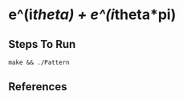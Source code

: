 # e^(i*theta) + e^(i*theta*pi)

## Steps To Run
```
make && ./Pattern 
```
<!-- ![HitomezashiStitchPatterns](https://github.com/satyatejachikatla/Simulations/blob/main/HitomezashiStitchPaterns/res/Patterns.gif) -->

## References

<!-- Numberphile video: https://www.youtube.com/watch?v=JbfhzlMk2eY <br> -->